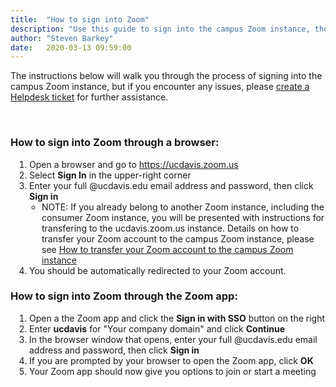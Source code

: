 ```yaml
---
title:  "How to sign into Zoom"
description: "Use this guide to sign into the campus Zoom instance, the video conferencing solution available on campus."
author: "Steven Barkey"
date:   2020-03-13 09:59:00
---
```

<p>The instructions below will walk you through the process of signing into the campus Zoom instance, but if you encounter any issues, please <a class="external-link" href="https://caeshelp.ucdavis.edu" target="_blank">create a Helpdesk ticket</a> for further assistance.</p>
<br />

<h3>How to sign into Zoom through a browser:</h3>
<ol style="PADDING-LEFT: 30px">
  <li>Open a browser and go to <a class="external-link" href="https://ucdavis.zoom.us" target="_blank">https://ucdavis.zoom.us</a></li>
  <li>Select <b>Sign In</b> in the upper-right corner</li>
  <li>Enter your full @ucdavis.edu email address and password, then click <b>Sign in</b>
    <ul style="PADDING-LEFT: 20px">
      <li>NOTE: If you already belong to another Zoom instance, including the consumer Zoom instance, you will be presented with instructions for transfering to the ucdavis.zoom.us instance.  Details on how to transfer your Zoom account to the campus Zoom instance, please see <a class="external-link" href="https://computing.caes.ucdavis.edu/documentation/helpdesk/how-to-transfer-to-campus-zoom-instance" target="_blank">How to transfer your Zoom account to the campus Zoom instance</a></li>
    </ul>
  </li>
  <li>You should be automatically redirected to your Zoom account.</li>
</ol>

<h3>How to sign into Zoom through the Zoom app:</h3>
<ol style="PADDING-LEFT: 30px">
  <li>Open a the Zoom app and click the <b>Sign in with SSO</b> button on the right</li>
  <li>Enter <b>ucdavis</b> for "Your company domain" and click <b>Continue</b></li>
  <li>In the browser window that opens, enter your full @ucdavis.edu email address and password, then click <b>Sign in</b></li>
  <li>If you are prompted by your browser to open the Zoom app, click <b>OK</b></li>
  <li>Your Zoom app should now give you options to join or start a meeting</li>
</ol>
